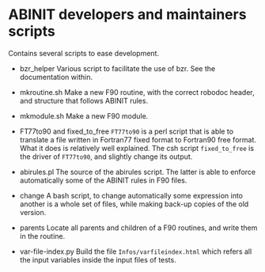 ABINIT developers and maintainers scripts
=========================================

Contains several scripts to ease development.


- bzr_helper
    Various script to facilitate the use of bzr.
    See the documentation within.

- mkroutine.sh
    Make a new F90 routine, with the correct robodoc header,
    and  structure that follows ABINIT rules.

- mkmodule.sh
    Make a new F90 module.


- FT77to90 and fixed_to_free
    `FT77to90` is a perl script that is able to translate a file written
    in Fortran77 fixed format to Fortran90 free format. What it does
    is relatively well explained. The csh script `fixed_to_free`
    is the driver of `FT77to90`, and slightly change its output.

- abirules.pl
    The source of the abirules script. The latter is able to enforce 
    automatically some of the ABINIT rules in F90 files.
 
- change
    A bash script, to change automatically some expression into another
    is a whole set of files, while making back-up copies of the old version.

- parents
    Locate all parents and children of a F90 routines, and write
    them in the routine.

- var-file-index.py
    Build the file `Infos/varfileindex.html` which refers all the
    input variables inside the input files of tests.
